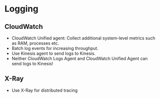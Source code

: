 # Logging

## CloudWatch

- CloudWatch Unified agent: Collect additional system-level metrics such as RAM, processes etc.
- Batch log events for increasing throughput.
- Use Kinesis agent to send logs to Kinesis.
- Neither CloudWatch Logs Agent and CloudWatch Unified Agent can send logs to Kinesis!

## X-Ray

- Use X-Ray for distributed tracing
